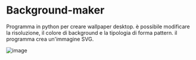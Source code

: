 # Background-maker

Programma in python per creare wallpaper desktop. è possibile modificare la risoluzione, il colore di background e la tipologia di forma pattern.
il programma crea un'immagine SVG.

![image](https://github.com/DavideFolk/Background-maker/assets/107867374/f9c00958-7cc6-47ac-ab65-72592648c606)
